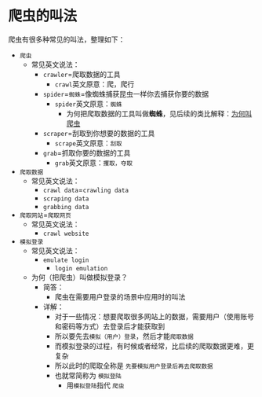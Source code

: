 # 爬虫的叫法

爬虫有很多种常见的叫法，整理如下：

* `爬虫`
  * 常见英文说法：
    * `crawler`=爬取数据的工具
      * `crawl`英文原意：爬，爬行
    * `spider`=`蜘蛛`=像蜘蛛捕获昆虫一样你去捕获你要的数据
      * `spider`英文原意：`蜘蛛`
        * 为何把爬取数据的工具叫做**蜘蛛**，见后续的类比解释：[为何叫爬虫](http://book.crifan.com/books/crawl_your_data_spider_technology/website/spider_intro/why_called_spider/)
    * `scraper`=刮取到你想要的数据的工具
      * `scrape`英文原意：`刮取`
    * `grab`=抓取你要的数据的工具
      * `grab`英文原意：`攫取，夺取`
* `爬取数据`
  * 常见英文说法：
    * `crawl data`=`crawling data`
    * `scraping data`
    * `grabbing data`
* `爬取网站`=`爬取网页`
  * 常见英文说法：
    * `crawl website`
* `模拟登录`
  * 常见英文说法：
    * `emulate login`
      * `login emulation`
  * 为何（把爬虫）叫做模拟登录？
    * 简答：
      * 爬虫在需要用户登录的场景中应用时的叫法
    * 详解：
      * 对于一些情况：想要爬取很多网站上的数据，需要用户（使用账号和密码等方式）去登录后才能获取到
      * 所以要先去`模拟（用户）登录`，然后才能`爬取数据`
      * 而模拟登录的过程，有时候或者经常，比后续的爬取数据更难，更复杂
      * 所以此时的爬取全称是 `先要模拟用户登录后再去爬取数据`
      * 也就常简称为 `模拟登陆`
        * 用`模拟登陆`指代 `爬虫`

